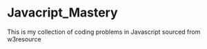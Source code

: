 # Javacript_Mastery

This is my collection of coding problems in Javascript sourced from w3resource
